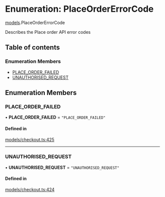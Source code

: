 # Enumeration: PlaceOrderErrorCode

[models](../wiki/models).PlaceOrderErrorCode

Describes the Place order API error codes

## Table of contents

### Enumeration Members

- [PLACE\_ORDER\_FAILED](../wiki/models.PlaceOrderErrorCode#place_order_failed)
- [UNAUTHORISED\_REQUEST](../wiki/models.PlaceOrderErrorCode#unauthorised_request)

## Enumeration Members

### PLACE\_ORDER\_FAILED

• **PLACE\_ORDER\_FAILED** = ``"PLACE_ORDER_FAILED"``

#### Defined in

[models/checkout.ts:425](https://gitlab.com/baliganikhil/blackmirror-sdk/-/blob/349365c/src/models/checkout.ts#L425)

___

### UNAUTHORISED\_REQUEST

• **UNAUTHORISED\_REQUEST** = ``"UNAUTHORISED_REQUEST"``

#### Defined in

[models/checkout.ts:424](https://gitlab.com/baliganikhil/blackmirror-sdk/-/blob/349365c/src/models/checkout.ts#L424)
